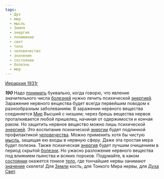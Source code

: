 ```yaml
---
tags:
  - Дух
  - мир
  - мысль
  - Земля
  - энергия
  - понимание
  - свет
  - тело
  - человечество
  - значение
  - состояние
  - болезнь
  - мер
---
```


[Иерархия 1931г](/agni/1931)

___190___
Надо [понимать](/tag/#понимание) буквально, когда говорю, что явление значительного числа [болезней](/tag/#болезнь) нужно лечить психической [энергией](/tag/#[энергия](/tag/#энергия)). Заражение нервного вещества будет всегда первейшим поводом к разнообразным заболеваниям. В заражении нервного вещества соединяется [Мир](/tag/#мир) Высший с низшим; через брешь вещества нервов проталкивается любой пришелец, начиная от одержимости и кончая раком. Но защитить нервное вещество можно лишь психической [энергией](/tag/#[энергия](/tag/#энергия)). Это воспитание психической [энергии](/tag/#[энергия](/tag/#энергия)) будет подлинной профилактикой [человечества](/tag/#человечество). Можно применить хотя бы чистую [мысль](/tag/#мысль), защищая ею входы в нервную сферу. Даже эта простая мера будет полезна. Также психическая [энергия](/tag/#энергия) будет лучшим очищением в период скрытой [болезни](/tag/#болезнь). Но ужасно разложение нервного вещества под влиянием пьянства и всяких пороков. Подумайте, в каком [состоянии](/tag/#состояние) окажется тонкое [тело](/tag/#тело), где тончайшие нервы занимают [значение](/tag/#значение) скелета! Для [Земли](/tag/#Земля) кость, для Тонкого Мира нервы, для [Духа](/tag/#Дух) [Свет](/tag/#свет).   


